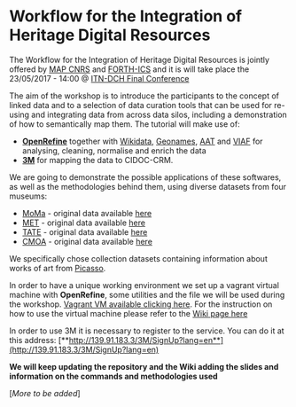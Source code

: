 # Workflow for the Integration of Heritage Digital Resources


The Workflow for the Integration of Heritage Digital Resources is jointly offered by [MAP CNRS](http://map.cnrs.fr) and [FORTH-ICS](http://www.ics.forth.gr/) and it is will take place the 23/05/2017 - 14:00 @ [ITN-DCH Final Conference](http://digitalheritage2017.eu)

The aim of the workshop is to introduce the participants to the concept of linked data and to a selection of data curation tools that can be used for re-using and integrating data from across data silos, including a demonstration of how to semantically map them.
The tutorial will make use of: 

* [**OpenRefine**](http://openrefine.org) together with [Wikidata](https://www.wikidata.org/wiki/Q5593), [Geonames](http://www.geonames.org), [AAT](http://www.getty.edu/research/tools/vocabularies/aat/) and [VIAF](http://viaf.org) for analysing, cleaning, normalise and enrich the data
* [**3M**](http://139.91.183.3/3M/) for mapping the data to CIDOC-CRM.

We are going to demonstrate the possible applications of these softwares, as well as the methodologies behind them, using diverse datasets from four museums:

* [MoMa](https://www.moma.org) - original data available [here](https://github.com/MuseumofModernArt/collection)
* [MET](http://www.metmuseum.org) - original data available [here](https://github.com/metmuseum/openaccess)
* [TATE](http://www.tate.org.uk) - original data available [here](https://github.com/tategallery/collection)
* [CMOA](http://cmoa.org) - original data available [here](https://github.com/cmoa/collection)

We specifically chose collection datasets containing information about works of art from [Picasso](https://en.wikipedia.org/wiki/Pablo_Picasso).
 
In order to have a unique working environment we set up a vagrant virtual machine with **OpenRefine**, some utilities and the file we will be used during the workshop.
[Vagrant VM available clicking here](https://github.com/ncarboni/ITNDCH_workshop/releases). For the instruction on how to use the virtual machine please refer to the [Wiki page here](https://github.com/ncarboni/ITNDCH_workshop/wiki/Virtual-Machine)

In order to use 3M it is necessary to register to the service. You can do it at this address: [**http://139.91.183.3/3M/SignUp?lang=en**](http://139.91.183.3/3M/SignUp?lang=en)

**We will keep updating the repository and the Wiki adding the slides and information on the commands and methodologies used**


[*More to be added*]
